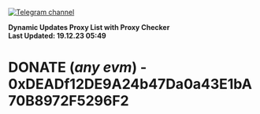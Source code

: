 [![Telegram channel](https://img.shields.io/endpoint?url=https://runkit.io/damiankrawczyk/telegram-badge/branches/master?url=https://t.me/n4z4v0d)](https://t.me/n4z4v0d) 

**Dynamic Updates Proxy List with Proxy Checker**  
**Last Updated: 19.12.23 05:49**

# DONATE (_any evm_) - 0xDEADf12DE9A24b47Da0a43E1bA70B8972F5296F2
